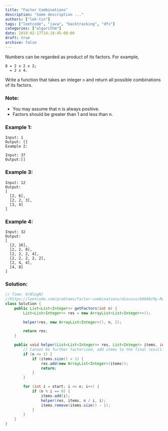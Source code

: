 ```yaml
---
title: "Factor Combinations"
description: "Some description ..."
authors: ["lek-tin"]
tags: ["leetcode", "java", "backtracking", "dfs"]
categories: ["algorithm"]
date: 2019-02-17T14:18:45-08:00
draft: true
archive: false
---
```

Numbers can be regarded as product of its factors. For example,
```
8 = 2 x 2 x 2;
  = 2 x 4.
```
Write a function that takes an integer `n` and return all possible combinations of its factors.

### Note:
- You may assume that n is always positive.
- Factors should be greater than 1 and less than n.
### Example 1:
```
Input: 1
Output: []
Example 2:

Input: 37
Output:[]
```
### Example 3:
```
Input: 12
Output:
[
  [2, 6],
  [2, 2, 3],
  [3, 4]
]
```
### Example 4:
```
Input: 32
Output:
[
  [2, 16],
  [2, 2, 8],
  [2, 2, 2, 4],
  [2, 2, 2, 2, 2],
  [2, 4, 4],
  [4, 8]
]
```
### Solution:
```java
// Time: O(NlogN)
//https://leetcode.com/problems/factor-combinations/discuss/68040/My-Recursive-DFS-Java-Solution
class Solution {
    public List<List<Integer>> getFactors(int n) {
        List<List<Integer>> res = new ArrayList<List<Integer>>();

        helper(res, new ArrayList<Integer>(), n, 2);

        return res;
    }

    public void helper(List<List<Integer>> res, List<Integer> items, int n, int start) {
        // Cannot be further factorized, add items to the final result.
        if (n <= 1) {
            if (items.size() > 1) {
                res.add(new ArrayList<Integer>(items));
                return;
            }
        }

        for (int i = start; i <= n; i++) {
            if (n % i == 0) {
                items.add(i);
                helper(res, items, n / i, i);
                items.remove(items.size() - 1);
            }
        }
    }
}
```